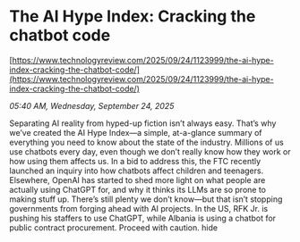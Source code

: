 # The AI Hype Index: Cracking the chatbot code

[https://www.technologyreview.com/2025/09/24/1123999/the-ai-hype-index-cracking-the-chatbot-code/](https://www.technologyreview.com/2025/09/24/1123999/the-ai-hype-index-cracking-the-chatbot-code/)

*05:40 AM, Wednesday, September 24, 2025*

Separating AI reality from hyped-up fiction isn’t always easy. That’s why we’ve created the AI Hype Index—a simple, at-a-glance summary of everything you need to know about the state of the industry.  Millions of us use chatbots every day, even though we don’t really know how they work or how using them affects us. In a bid to address this, the FTC recently launched an inquiry into how chatbots affect children and teenagers. Elsewhere, OpenAI has started to shed more light on what people are actually using ChatGPT for, and why it thinks its LLMs are so prone to making stuff up. There’s still plenty we don’t know—but that isn’t stopping governments from forging ahead with AI projects. In the US, RFK Jr. is pushing his staffers to use ChatGPT, while Albania is using a chatbot for public contract procurement. Proceed with caution. hide

